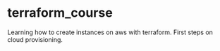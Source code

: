 # terraform_course
Learning how to create instances on aws with terraform. First steps on cloud provisioning.